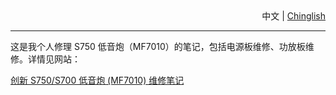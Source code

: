 <div style='text-align:right;'><span>中文</span> | <a href='/doc/ReadMe.Chinglish.md'>Chinglish</a></div>

----

这是我个人修理 S750 低音炮（MF7010）的笔记，包括电源板维修、功放板维修。详情见网站：

[创新 S750/S700 低音炮 (MF7010) 维修笔记](https://creatives750repairnote.github.com/)
